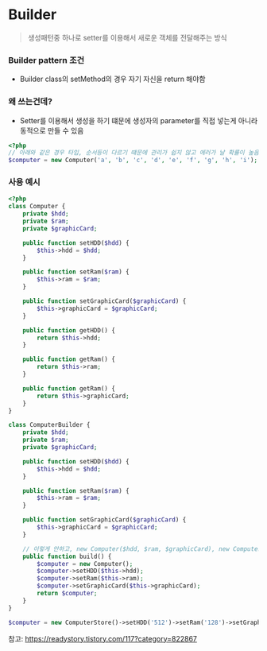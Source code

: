 # Builder

> 생성패턴중 하나로 setter를 이용해서 새로운 객체를 전달해주는 방식  

### Builder pattern 조건
- Builder class의 setMethod의 경우 자기 자신을 return 해야함

### 왜 쓰는건데?
- Setter를 이용해서 생성을 하기 떄문에 생성자의 parameter를 직접 넣는게 아니라 동적으로 만들 수 있음
```php
<?php
// 아래와 같은 경우 타입, 순서등이 다르기 떄문에 관리가 쉽지 않고 에러가 날 확률이 높음
$computer = new Computer('a', 'b', 'c', 'd', 'e', 'f', 'g', 'h', 'i');
```

### 사용 예시
```php
<?php
class Computer {
	private $hdd;
	private $ram;
	private $graphicCard;

	public function setHDD($hdd) {
		$this->hdd = $hdd;
	}

	public function setRam($ram) {
		$this->ram = $ram;
	}

	public function setGraphicCard($graphicCard) {
		$this->graphicCard = $graphicCard;
	}

	public function getHDD() {
		return $this->hdd;
	}

	public function getRam() {
		return $this->ram;
	}

	public function getRam() {
		return $this->graphicCard;
	}
}

class ComputerBuilder {
	private $hdd;
	private $ram;
	private $graphicCard;

	public function setHDD($hdd) {
		$this->hdd = $hdd;
	}

	public function setRam($ram) {
		$this->ram = $ram;
	}

	public function setGraphicCard($graphicCard) {
		$this->graphicCard = $graphicCard;
	}

	// 이렇게 안하고, new Computer($hdd, $ram, $graphicCard), new Computer($this) 같이 쓰기도 함
	public function build() {
		$computer = new Computer();
		$computer->setHDD($this->hdd);
		$computer->setRam($this->ram);
		$computer->setGraphicCard($this->graphicCard);
		return $computer;
	}
}

$computer = new ComputerStore()->setHDD('512')->setRam('128')->setGraphicCard('3080')->build();
```

참고: https://readystory.tistory.com/117?category=822867